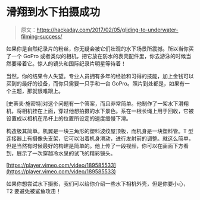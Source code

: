 # 滑翔到水下拍摄成功

> 原文：<https://hackaday.com/2017/02/05/gliding-to-underwater-filming-success/>

如果你是自然纪录片的粉丝，你无疑会被它们壮观的水下场景所震撼。所以当你买了一个 GoPro 或者类似的相机，把它放在防水的表壳配件里，你去游泳的时候当然要带着它。惊人的镜头和国际纪录片明星等待着！

当然，你的结果令人失望。专业人员拥有多年的经验和习得的技能，加上金钱可以买到的最好的设备，而你只需要一只手和一台 GoPro。照片到处都是，如果有一个主题，那就很难跟上。

[史蒂夫·施密特]对这个问题有一个答案，而且非常简单。他制作了一架水下滑翔机，将相机挂在上面，穿过他想拍摄的水下景色。系在一根长绳上用于回收，它被设置成以相机在吊杆上的位置所设定的速度缓慢下滑。

构造极其简单。机翼是一块三角形的塑料波纹屋顶板，而机身是一块塑料管。T 型连接器上有摄像头支架，它可以沿着机身滑动，进行发射前的调整。就这么简单，但是当然有时候最好的构建是简单的。他上传了一段视频，你可以在画面下方看到，展示了一次穿越冷水泉的试飞的精彩镜头。

[https://player.vimeo.com/video/189585533](https://player.vimeo.com/video/189585533)

如果你想尝试水下摄影，我们可以给你介绍一些水下相机外壳，但是你要小心，T2 要避免被鲨鱼攻击！